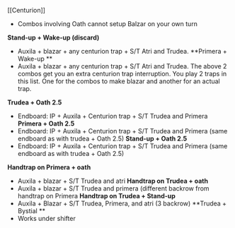 [[Centurion]]
- Combos involving Oath cannot setup Balzar on your own turn

**Stand-up + Wake-up (discard)**
- Auxila + blazar + any centurion trap + S/T Atri and Trudea.
**Primera + Wake-up **
-  Auxila + blazar + any centurion trap + S/T Atri and Trudea.
The above 2 combos get you an extra centurion trap interruption. You play 2 traps in this list. One for the combos to make blazar and another for an actual trap.

**Trudea + Oath 2.5**
- Endboard: IP + Auxila + Centurion trap + S/T Trudea and Primera
**Primera + Oath 2.5**
- Endboard: IP + Auxila + Centurion trap + S/T Trudea and Primera (same endboard as with trudea + Oath 2.5)
**Stand-up + Oath 2.5** 
- Endboard: IP + Auxila + Centurion trap + S/T Trudea and Primera (same endboard as with trudea + Oath 2.5)

**Handtrap on Primera + oath**
- Auxila + blazar + S/T Trudea and atri
**Handtrap on Trudea + oath**
- Auxila + blazar + S/T Trudea and primera (different backrow from handtrap on Primera
**Handtrap on Trudea + Stand-up**
- Auxila + Blazar + S/T Trudea, Primera, and atri (3 backrow)
**Trudea + Bystial **
- Works under shifter
